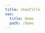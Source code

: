 ```yaml
---
title: showTitle
nav:
  title: Demo
  path: /demo
---
```


<code src="../examples/showTitle.tsx"></code>
